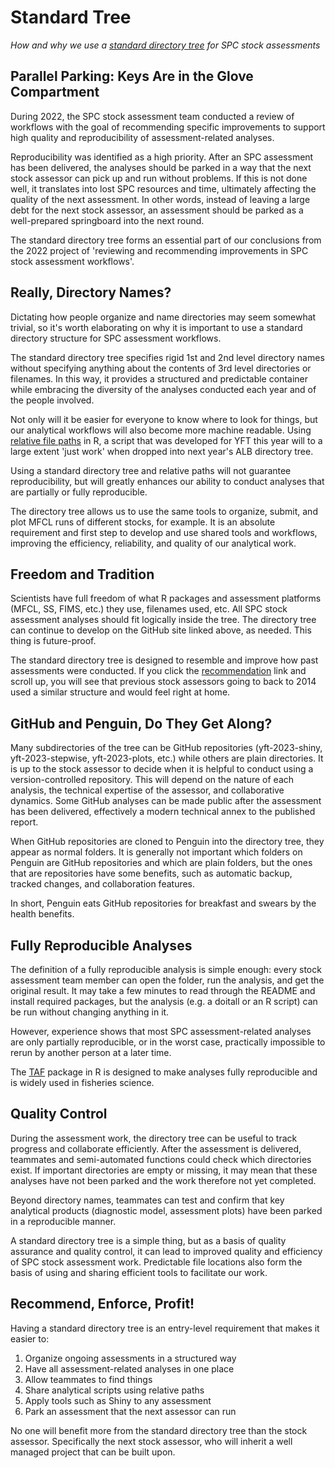 # Standard Tree

*How and why we use a [standard directory tree](dir_tree#recommendation) for SPC
stock assessments*

## Parallel Parking: Keys Are in the Glove Compartment

During 2022, the SPC stock assessment team conducted a review of workflows with
the goal of recommending specific improvements to support high quality and
reproducibility of assessment-related analyses.

Reproducibility was identified as a high priority. After an SPC assessment has
been delivered, the analyses should be parked in a way that the next stock
assessor can pick up and run without problems. If this is not done well, it
translates into lost SPC resources and time, ultimately affecting the quality of
the next assessment. In other words, instead of leaving a large debt for the
next stock assessor, an assessment should be parked as a well-prepared
springboard into the next round.

The standard directory tree forms an essential part of our conclusions from the
2022 project of 'reviewing and recommending improvements in SPC stock assessment
workflows'.

## Really, Directory Names?

Dictating how people organize and name directories may seem somewhat trivial, so
it's worth elaborating on why it is important to use a standard directory
structure for SPC assessment workflows.

The standard directory tree specifies rigid 1st and 2nd level directory names
without specifying anything about the contents of 3rd level directories or
filenames. In this way, it provides a structured and predictable container while
embracing the diversity of the analyses conducted each year and of the people
involved.

Not only will it be easier for everyone to know where to look for things, but
our analytical workflows will also become more machine readable. Using [relative
file paths](file_paths.md#2-use-relative-paths) in R, a script that was
developed for YFT this year will to a large extent 'just work' when dropped into
next year's ALB directory tree.

Using a standard directory tree and relative paths will not guarantee
reproducibility, but will greatly enhances our ability to conduct analyses that
are partially or fully reproducible.

The directory tree allows us to use the same tools to organize, submit, and plot
MFCL runs of different stocks, for example. It is an absolute requirement and
first step to develop and use shared tools and workflows, improving the
efficiency, reliability, and quality of our analytical work.

## Freedom and Tradition

Scientists have full freedom of what R packages and assessment platforms (MFCL,
SS, FIMS, etc.) they use, filenames used, etc. All SPC stock assessment analyses
should fit logically inside the tree. The directory tree can continue to develop
on the GitHub site linked above, as needed. This thing is future-proof.

The standard directory tree is designed to resemble and improve how past
assessments were conducted. If you click the
[recommendation](https://github.com/PacificCommunity/ofp-sam-assessment-repos/blob/main/dir_tree/README.md#recommendation)
link and scroll up, you will see that previous stock assessors going to back to
2014 used a similar structure and would feel right at home.

## GitHub and Penguin, Do They Get Along?

Many subdirectories of the tree can be GitHub repositories (yft-2023-shiny,
yft-2023-stepwise, yft-2023-plots, etc.) while others are plain directories. It
is up to the stock assessor to decide when it is helpful to conduct using a
version-controlled repository. This will depend on the nature of each analysis,
the technical expertise of the assessor, and collaborative dynamics. Some GitHub
analyses can be made public after the assessment has been delivered, effectively
a modern technical annex to the published report.

When GitHub repositories are cloned to Penguin into the directory tree, they
appear as normal folders. It is generally not important which folders on Penguin
are GitHub repositories and which are plain folders, but the ones that are
repositories have some benefits, such as automatic backup, tracked changes, and
collaboration features.

In short, Penguin eats GitHub repositories for breakfast and swears by the
health benefits.

## Fully Reproducible Analyses

The definition of a fully reproducible analysis is simple enough: every stock
assessment team member can open the folder, run the analysis, and get the
original result. It may take a few minutes to read through the README and
install required packages, but the analysis (e.g. a doitall or an R script) can
be run without changing anything in it.

However, experience shows that most SPC assessment-related analyses are only
partially reproducible, or in the worst case, practically impossible to rerun by
another person at a later time.

The [TAF](https://cran.r-project.org/package=TAF) package in R is designed to
make analyses fully reproducible and is widely used in fisheries science.

## Quality Control

During the assessment work, the directory tree can be useful to track progress
and collaborate efficiently. After the assessment is delivered, teammates and
semi-automated functions could check which directories exist. If important
directories are empty or missing, it may mean that these analyses have not been
parked and the work therefore not yet completed.

Beyond directory names, teammates can test and confirm that key analytical
products (diagnostic model, assessment plots) have been parked in a reproducible
manner.

A standard directory tree is a simple thing, but as a basis of quality assurance
and quality control, it can lead to improved quality and efficiency of SPC stock
assessment work. Predictable file locations also form the basis of using and
sharing efficient tools to facilitate our work.

## Recommend, Enforce, Profit!

Having a standard directory tree is an entry-level requirement that makes it
easier to:

1. Organize ongoing assessments in a structured way
2. Have all assessment-related analyses in one place
3. Allow teammates to find things
4. Share analytical scripts using relative paths
5. Apply tools such as Shiny to any assessment
6. Park an assessment that the next assessor can run

No one will benefit more from the standard directory tree than the stock
assessor. Specifically the next stock assessor, who will inherit a well managed
project that can be built upon.
